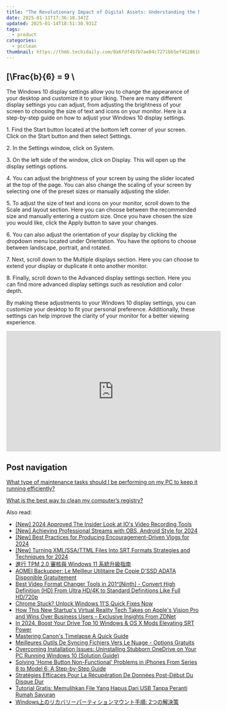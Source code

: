 ```yaml
---
title: "The Revolutionary Impact of Digital Assets: Understanding the Main Perks of Crypto with Insights From YL Computing"
date: 2025-01-11T17:36:18.347Z
updated: 2025-01-14T18:51:30.931Z
tags:
  - product
categories:
  - pcclean
thumbnail: https://thmb.techidaily.com/0a6fdf457b7ae04c7271bb5ef452861b60d681e9fcfecf39700de5889b22829e.jpg
---
```


## \[\Frac{b}{6} = 9 \

The Windows 10 display settings allow you to change the appearance of your desktop and customize it to your liking. There are many different display settings you can adjust, from adjusting the brightness of your screen to choosing the size of text and icons on your monitor. Here is a step-by-step guide on how to adjust your Windows 10 display settings. 

1\. Find the Start button located at the bottom left corner of your screen. Click on the Start button and then select Settings.

2\. In the Settings window, click on System.

3\. On the left side of the window, click on Display. This will open up the display settings options. 

4\. You can adjust the brightness of your screen by using the slider located at the top of the page. You can also change the scaling of your screen by selecting one of the preset sizes or manually adjusting the slider.

5\. To adjust the size of text and icons on your monitor, scroll down to the Scale and layout section. Here you can choose between the recommended size and manually entering a custom size. Once you have chosen the size you would like, click the Apply button to save your changes.

6\. You can also adjust the orientation of your display by clicking the dropdown menu located under Orientation. You have the options to choose between landscape, portrait, and rotated.

7\. Next, scroll down to the Multiple displays section. Here you can choose to extend your display or duplicate it onto another monitor.

8\. Finally, scroll down to the Advanced display settings section. Here you can find more advanced display settings such as resolution and color depth. 

By making these adjustments to your Windows 10 display settings, you can customize your desktop to fit your personal preference. Additionally, these settings can help improve the clarity of your monitor for a better viewing experience.

<!-- affiliate ads begin -->
<iframe width="560" height="315" src="https://www.youtube.com/embed/2ipTu54inBo?si=gRegjvtVq5gm_PHo" title="YouTube video player" frameborder="0" allow="accelerometer; autoplay; clipboard-write; encrypted-media; gyroscope; picture-in-picture; web-share" referrerpolicy="strict-origin-when-cross-origin" allowfullscreen></iframe>
<!-- affiliate ads end -->

## Post navigation

[What type of maintenance tasks should I be performing on my PC to keep it running efficiently?](https://tools.techidaily.com/pcclean/products/)

[What is the best way to clean my computer’s registry?](https://tools.techidaily.com/pcclean/products/)

<ins class="adsbygoogle"
     style="display:block"
     data-ad-format="autorelaxed"
     data-ad-client="ca-pub-7571918770474297"
     data-ad-slot="1223367746"></ins>

<ins class="adsbygoogle"
     style="display:block"
     data-ad-client="ca-pub-7571918770474297"
     data-ad-slot="8358498916"
     data-ad-format="auto"
     data-full-width-responsive="true"></ins>

<span class="atpl-alsoreadstyle">Also read:</span>
<div><ul>
<li><a href="https://desktop-recording.techidaily.com/new-2024-approved-the-insider-look-at-ios-video-recording-tools/"><u>[New] 2024 Approved The Insider Look at IO's Video Recording Tools</u></a></li>
<li><a href="https://desktop-recording.techidaily.com/new-achieving-professional-streams-with-obs-android-style-for-2024/"><u>[New] Achieving Professional Streams with OBS, Android Style for 2024</u></a></li>
<li><a href="https://facebook-video-footage.techidaily.com/new-best-practices-for-producing-encouragement-driven-vlogs-for-2024/"><u>[New] Best Practices for Producing Encouragement-Driven Vlogs for 2024</u></a></li>
<li><a href="https://fox-info.techidaily.com/new-turning-xmlssattml-files-into-srt-formats-strategies-and-techniques-for-2024/"><u>[New] Turning XML/SSA/TTML Files Into SRT Formats Strategies and Techniques for 2024</u></a></li>
<li><a href="https://win-updates.techidaily.com/1728485526954-tpm-20-windows-11/"><u>進行 TPM 2.0 審核與 Windows 11 系統升級指南</u></a></li>
<li><a href="https://win-updates.techidaily.com/aomei-backupper-le-meilleur-utilitaire-de-copie-dssd-adata-disponible-gratuitement/"><u>AOMEI Backupper: Le Meilleur Utilitaire De Copie D'SSD ADATA Disponible Gratuitement</u></a></li>
<li><a href="https://some-guidance.techidaily.com/best-video-format-changer-tools-in-201ninth-convert-high-definition-hd-from-ultra-hd4k-to-standard-definitions-like-full-hd720p/"><u>Best Video Format Changer Tools in 201^[Ninth] - Convert High Definition (HD) From Ultra HD/4K to Standard Definitions Like Full HD/720p</u></a></li>
<li><a href="https://win11.techidaily.com/chrome-stuck-unlock-windows-11s-quick-fixes-now/"><u>Chrome Stuck? Unlock Windows 11'S Quick Fixes Now</u></a></li>
<li><a href="https://techno-recovery.techidaily.com/how-this-new-startups-virtual-reality-tech-takes-on-apples-vision-pro-and-wins-over-business-users-exclusive-insights-from-zdnet/"><u>How This New Startup's Virtual Reality Tech Takes on Apple's Vision Pro and Wins Over Business Users – Exclusive Insights From ZDNet</u></a></li>
<li><a href="https://extra-hints.techidaily.com/in-2024-boost-your-drive-top-10-windows-and-os-x-mods-elevating-srt-power/"><u>In 2024, Boost Your Drive Top 10 Windows & OS X Mods Elevating SRT Power</u></a></li>
<li><a href="https://extra-resources.techidaily.com/mastering-canons-timelapse-a-quick-guide/"><u>Mastering Canon's Timelapse A Quick Guide</u></a></li>
<li><a href="https://win-updates.techidaily.com/meilleures-outils-de-syncing-fichiers-vers-le-nuage-options-gratuits/"><u>Meilleures Outils De Syncing Fichiers Vers Le Nuage - Options Gratuits</u></a></li>
<li><a href="https://win-updates.techidaily.com/overcoming-installation-issues-uninstalling-stubborn-onedrive-on-your-pc-running-windows-10-solution-guide/"><u>Overcoming Installation Issues: Uninstalling Stubborn OneDrive on Your PC Running Windows 10 (Solution Guide)</u></a></li>
<li><a href="https://win-updates.techidaily.com/solving-home-button-non-functional-problems-in-iphones-from-series-8-to-model-6-a-step-by-step-guide/"><u>Solving 'Home Button Non-Functional' Problems in iPhones From Series 8 to Model 6: A Step-by-Step Guide</u></a></li>
<li><a href="https://win-updates.techidaily.com/strategies-efficaces-pour-la-recuperation-de-donnees-post-debut-du-disque-dur/"><u>Stratégies Efficaces Pour La Récupération De Données Post-Début Du Disque Dur</u></a></li>
<li><a href="https://win-updates.techidaily.com/tutorial-gratis-memulihkan-file-yang-hapus-dari-usb-tanpa-peranti-rumah-sayuran/"><u>Tutorial Gratis: Memulihkan File Yang Hapus Dari USB Tanpa Peranti Rumah Sayuran</u></a></li>
<li><a href="https://win-updates.techidaily.com/windows-2/"><u>Windows上のリカバリーパーティションマウント手順: 2つの解決策</u></a></li>
</ul></div>

